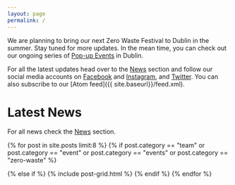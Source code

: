 ```yaml
---
layout: page
permalink: /
---
```



We are planning to bring our next Zero Waste Festival to Dublin in the summer. Stay tuned for more updates. In the mean time, you can check out our ongoing series of [Pop-up Events](/pop-up) in Dublin.

For all the latest updates head over to the [News](/news) section and follow our social media accounts on [Facebook](https://www.facebook.com/ZeroWasteFestivalIreland) and [Instagram](https://www.instagram.com/zerowastefestirl), and [Twitter](https://twitter.com/ZeroWasteFest). You can also subscribe to our [Atom feed]({{ site.baseurl}}/feed.xml).


# Latest News

For all news check the [News](/news) section.

<div class="tiles">
{% for post in site.posts  limit:8 %}
  {% if post.category == "team" or post.category == "event" or post.category == "events" or post.category == "zero-waste" %} 
  
  {% else if %}
	{% include post-grid.html %}
  {% endif %}
{% endfor %}
</div>

